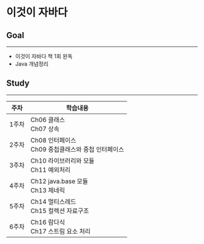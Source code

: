# 이것이 자바다 

## Goal
- - -

- 이것이 자바다 책 1회 완독
- Java 개념정리

## Study
- - -
| 주차 | 학습내용                                 |
|---|--------------------------------------|
| 1주차 | Ch06 클래스 <br> Ch07 상속                |
| 2주차 | Ch08 인터페이스 <br> Ch09 중첩클래스와 중첩 인터페이스 |
| 3주차 | Ch10 라이브러리와 모듈 <br> Ch11 예외처리        |
| 4주차 | Ch12 java.base 모듈 <br> Ch13 제네릭      |
| 5주차 | Ch14 멀티스레드 <br> Ch15 컬렉션 자료구조 |
| 6주차 | Ch16 람다식 <br> Ch17 스트림 요소 처리 |